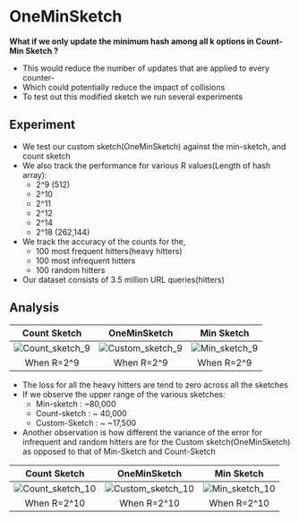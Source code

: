 # OneMinSketch
**What if we only update the minimum hash among all k options in Count-Min Sketch ?**

- This would reduce the number of updates that are applied to every counter-
- Which could potentially reduce the impact of collisions
- To test out this modified sketch we run several experiments

## Experiment
- We test our custom sketch(OneMinSketch) against the min-sketch, and count sketch
- We also track the performance for various R values(Length of hash array):
  - 2^9 (512)
  - 2^10
  - 2^11
  - 2^12
  - 2^14
  - 2^18 (262,144)
- We track the accuracy of the counts for the,
  - 100 most frequent hitters(heavy hitters)
  - 100 most infrequent hitters
  - 100 random hitters
- Our dataset consists of 3.5 million URL queries(hitters)

## Analysis 

 

| Count Sketch                                                                                                        | OneMinSketch                                                                                                                                  | Min Sketch                                                                                                         |
| :---:                                                                                                               |     :---:                                                                                                                                     |                                                                                                              :---: |
|![Count_sketch_9](https://github.com/Jeffrey-Joan/OneMinSketch/assets/57098615/528e8856-cf19-4989-acca-67f2e025238b) | ![Custom_sketch_9](https://github.com/Jeffrey-Joan/OneMinSketch/assets/57098615/1b2738c1-2915-4367-afc4-6565516746ca) | ![Min_sketch_9](https://github.com/Jeffrey-Joan/OneMinSketch/assets/57098615/34823775-e4f7-40fa-9589-5998dad830df) |
| When R=2^9                                                                                                          |  When R=2^9                                                                                                                                   |  When R=2^9                                                                                                        |


- The loss for all the heavy hitters are tend to zero across all the sketches
- If we observe the upper range of the various sketches:
  - Min-sketch : ~80,000
  - Count-sketch : ~ 40,000
  - Custom-Sketch : ~ ~17,500
- Another observation is how different the variance of the error for infrequent and random hitters are for the Custom sketch(OneMinSketch) as opposed to that of Min-Sketch and Count-Sketch





| Count Sketch                                                                                                        | OneMinSketch                                                                                                                                  | Min Sketch                                                                                                         |
| :---:                                                                                                               |     :---:                                                                                                                                     |                                                                                                              :---: |
|![Count_sketch_10](https://github.com/Jeffrey-Joan/OneMinSketch/assets/57098615/63f093bb-dafc-44c1-ad05-0f127c697a9a)| ![Custom_sketch_10](https://github.com/Jeffrey-Joan/OneMinSketch/assets/57098615/5d5a6d3a-2a12-48bf-b679-422207ae4feb) |![Min_sketch_10](https://github.com/Jeffrey-Joan/OneMinSketch/assets/57098615/6443c3df-68e3-4b79-9f12-26d1eea5e5d2) |
| When R=2^10                                                                                                         |  When R=2^10                                                                                                                                  |  When R=2^10                                                                                                       |
